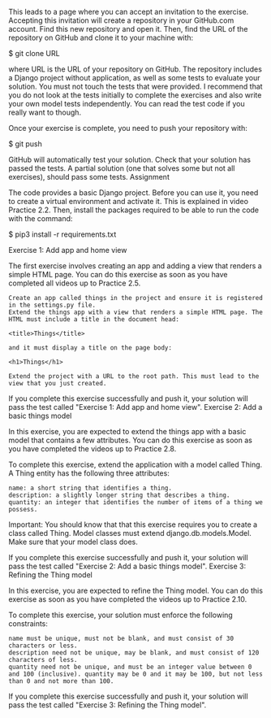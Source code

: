 This leads to a page where you can accept an invitation to the exercise. Accepting this invitation will create a repository in your GitHub.com account. Find this new repository and open it. Then, find the URL of the repository on GitHub and clone it to your machine with:

$ git clone URL

where URL is the URL of your repository on GitHub. The repository includes a Django project without application, as well as some tests to evaluate your solution. You must not touch the tests that were provided. I recommend that you do not look at the tests initially to complete the exercises and also write your own model tests independently. You can read the test code if you really want to though.

Once your exercise is complete, you need to push your repository with:

$ git push

GitHub will automatically test your solution. Check that your solution has passed the tests. A partial solution (one that solves some but not all exercises), should pass some tests.
Assignment

The code provides a basic Django project. Before you can use it, you need to create a virtual environment and activate it. This is explained in video Practice 2.2. Then, install the packages required to be able to run the code with the command:

$ pip3 install -r requirements.txt

Exercise 1: Add app and home view

The first exercise involves creating an app and adding a view that renders a simple HTML page. You can do this exercise as soon as you have completed all videos up to Practice 2.5.

    Create an app called things in the project and ensure it is registered in the settings.py file.
    Extend the things app with a view that renders a simple HTML page. The HTML must include a title in the document head:

    <title>Things</title>

    and it must display a title on the page body:

    <h1>Things</h1>	

    Extend the project with a URL to the root path. This must lead to the view that you just created.

If you complete this exercise successfully and push it, your solution will pass the test called "Exercise 1: Add app and home view".
Exercise 2: Add a basic things model

In this exercise, you are expected to extend the things app with a basic model that contains a few attributes. You can do this exercise as soon as you have completed the videos up to Practice 2.8.

To complete this exercise, extend the application with a model called Thing. A Thing entity has the following three attributes:

    name: a short string that identifies a thing.
    description: a slightly longer string that describes a thing.
    quantity: an integer that identifies the number of items of a thing we possess.

Important: You should know that that this exercise requires you to create a class called Thing. Model classes must extend django.db.models.Model. Make sure that your model class does.

If you complete this exercise successfully and push it, your solution will pass the test called "Exercise 2: Add a basic things model".
Exercise 3: Refining the Thing model

In this exercise, you are expected to refine the Thing model. You can do this exercise as soon as you have completed the videos up to Practice 2.10.

To complete this exercise, your solution must enforce the following constraints:

    name must be unique, must not be blank, and must consist of 30 characters or less.
    description need not be unique, may be blank, and must consist of 120 characters of less.
    quantity need not be unique, and must be an integer value between 0 and 100 (inclusive). quantity may be 0 and it may be 100, but not less than 0 and not more than 100.

If you complete this exercise successfully and push it, your solution will pass the test called "Exercise 3: Refining the Thing model".

